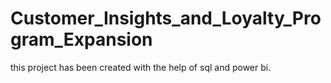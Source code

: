 # Customer_Insights_and_Loyalty_Program_Expansion
this project has been created with the help of sql and power bi.

